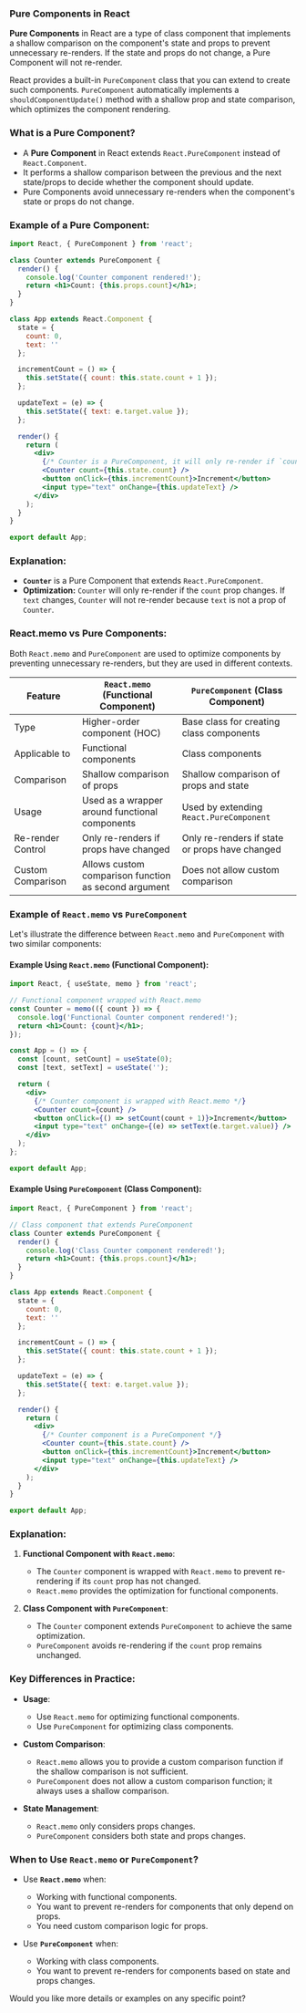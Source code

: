 ### **Pure Components in React**

**Pure Components** in React are a type of class component that implements a shallow comparison on the component's state and props to prevent unnecessary re-renders. If the state and props do not change, a Pure Component will not re-render.

React provides a built-in `PureComponent` class that you can extend to create such components. `PureComponent` automatically implements a `shouldComponentUpdate()` method with a shallow prop and state comparison, which optimizes the component rendering.

### **What is a Pure Component?**

- A **Pure Component** in React extends `React.PureComponent` instead of `React.Component`.
- It performs a shallow comparison between the previous and the next state/props to decide whether the component should update.
- Pure Components avoid unnecessary re-renders when the component's state or props do not change.

### **Example of a Pure Component:**

```jsx
import React, { PureComponent } from 'react';

class Counter extends PureComponent {
  render() {
    console.log('Counter component rendered!');
    return <h1>Count: {this.props.count}</h1>;
  }
}

class App extends React.Component {
  state = {
    count: 0,
    text: ''
  };

  incrementCount = () => {
    this.setState({ count: this.state.count + 1 });
  };

  updateText = (e) => {
    this.setState({ text: e.target.value });
  };

  render() {
    return (
      <div>
        {/* Counter is a PureComponent, it will only re-render if `count` prop changes */}
        <Counter count={this.state.count} />
        <button onClick={this.incrementCount}>Increment</button>
        <input type="text" onChange={this.updateText} />
      </div>
    );
  }
}

export default App;
```

### **Explanation:**
- **`Counter`** is a Pure Component that extends `React.PureComponent`.
- **Optimization:** `Counter` will only re-render if the `count` prop changes. If `text` changes, `Counter` will not re-render because `text` is not a prop of `Counter`.

### **React.memo vs Pure Components:**

Both `React.memo` and `PureComponent` are used to optimize components by preventing unnecessary re-renders, but they are used in different contexts.

| Feature                | `React.memo` (Functional Component)               | `PureComponent` (Class Component)                 |
|------------------------|--------------------------------------------------|--------------------------------------------------|
| Type                   | Higher-order component (HOC)                     | Base class for creating class components         |
| Applicable to          | Functional components                            | Class components                                 |
| Comparison             | Shallow comparison of props                      | Shallow comparison of props and state            |
| Usage                  | Used as a wrapper around functional components   | Used by extending `React.PureComponent`          |
| Re-render Control      | Only re-renders if props have changed            | Only re-renders if state or props have changed   |
| Custom Comparison      | Allows custom comparison function as second argument | Does not allow custom comparison                |

### **Example of `React.memo` vs `PureComponent`**

Let's illustrate the difference between `React.memo` and `PureComponent` with two similar components:

#### **Example Using `React.memo` (Functional Component):**

```jsx
import React, { useState, memo } from 'react';

// Functional component wrapped with React.memo
const Counter = memo(({ count }) => {
  console.log('Functional Counter component rendered!');
  return <h1>Count: {count}</h1>;
});

const App = () => {
  const [count, setCount] = useState(0);
  const [text, setText] = useState('');

  return (
    <div>
      {/* Counter component is wrapped with React.memo */}
      <Counter count={count} />
      <button onClick={() => setCount(count + 1)}>Increment</button>
      <input type="text" onChange={(e) => setText(e.target.value)} />
    </div>
  );
};

export default App;
```

#### **Example Using `PureComponent` (Class Component):**

```jsx
import React, { PureComponent } from 'react';

// Class component that extends PureComponent
class Counter extends PureComponent {
  render() {
    console.log('Class Counter component rendered!');
    return <h1>Count: {this.props.count}</h1>;
  }
}

class App extends React.Component {
  state = {
    count: 0,
    text: ''
  };

  incrementCount = () => {
    this.setState({ count: this.state.count + 1 });
  };

  updateText = (e) => {
    this.setState({ text: e.target.value });
  };

  render() {
    return (
      <div>
        {/* Counter component is a PureComponent */}
        <Counter count={this.state.count} />
        <button onClick={this.incrementCount}>Increment</button>
        <input type="text" onChange={this.updateText} />
      </div>
    );
  }
}

export default App;
```

### **Explanation:**

1. **Functional Component with `React.memo`**:
   - The `Counter` component is wrapped with `React.memo` to prevent re-rendering if its `count` prop has not changed.
   - `React.memo` provides the optimization for functional components.

2. **Class Component with `PureComponent`**:
   - The `Counter` component extends `PureComponent` to achieve the same optimization.
   - `PureComponent` avoids re-rendering if the `count` prop remains unchanged.

### **Key Differences in Practice:**

- **Usage**: 
  - Use `React.memo` for optimizing functional components.
  - Use `PureComponent` for optimizing class components.

- **Custom Comparison**: 
  - `React.memo` allows you to provide a custom comparison function if the shallow comparison is not sufficient. 
  - `PureComponent` does not allow a custom comparison function; it always uses a shallow comparison.

- **State Management**: 
  - `React.memo` only considers props changes.
  - `PureComponent` considers both state and props changes.

### **When to Use `React.memo` or `PureComponent`?**

- Use **`React.memo`** when:
  - Working with functional components.
  - You want to prevent re-renders for components that only depend on props.
  - You need custom comparison logic for props.

- Use **`PureComponent`** when:
  - Working with class components.
  - You want to prevent re-renders for components based on state and props changes.

Would you like more details or examples on any specific point?
